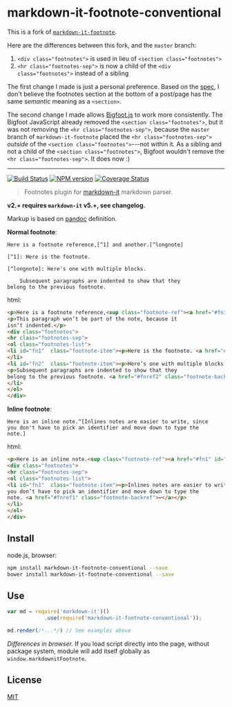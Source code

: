 # markdown-it-footnote-conventional

This is a fork of [`markdown-it-footnote`](https://github.com/markdown-it/markdown-it-footnote "markdown-it-footnote").

Here are the differences between this fork, and the `master` branch:

1. `<div class="footnotes">` is used in lieu of `<section class="footnotes">`
2. `<hr class="footnotes-sep">` is now a child of the `<div class="footnotes">` instead of a sibling

The first change I made is just a personal preference. Based on the [spec](https://www.w3.org/TR/html5/sections.html#the-section-element), I don't believe the footnotes section at the bottom of a post/page has the same *semantic* meaning as a `<section>`.

The second change I made allows [Bigfoot.js](http://www.bigfootjs.com "Bigfoot.js") to work more consistently. The Bigfoot JavaScript already removed the `<section class="footnotes">`, but it was not removing the `<hr class="footnotes-sep">`, because the `master` branch of `markdown-it-footnote` placed the `<hr class="footnotes-sep">` *outside* of the `<section class="footnotes">`---not within it. As a sibling and not a child of the `<section class="footnotes">`, Bigfoot wouldn't remove the `<hr class="footnotes-sep">`. It does now :)

***

[![Build Status](https://img.shields.io/travis/markdown-it/markdown-it-footnote/master.svg?style=flat)](https://travis-ci.org/markdown-it/markdown-it-footnote)
[![NPM version](https://img.shields.io/npm/v/markdown-it-footnote.svg?style=flat)](https://www.npmjs.org/package/markdown-it-footnote)
[![Coverage Status](https://img.shields.io/coveralls/markdown-it/markdown-it-footnote/master.svg?style=flat)](https://coveralls.io/r/markdown-it/markdown-it-footnote?branch=master)

> Footnotes plugin for [markdown-it](https://github.com/markdown-it/markdown-it) markdown parser.

__v2.+ requires `markdown-it` v5.+, see changelog.__

Markup is based on [pandoc](http://johnmacfarlane.net/pandoc/README.html#footnotes) definition.

__Normal footnote__:

```
Here is a footnote reference,[^1] and another.[^longnote]

[^1]: Here is the footnote.

[^longnote]: Here's one with multiple blocks.

    Subsequent paragraphs are indented to show that they
belong to the previous footnote.
```

html:

```html
<p>Here is a footnote reference,<sup class="footnote-ref"><a href="#fn1" id="fnref1">[1]</a></sup> and another.<sup class="footnote-ref"><a href="#fn2" id="fnref2">[2]</a></sup></p>
<p>This paragraph won’t be part of the note, because it
isn’t indented.</p>
<div class="footnotes">
<hr class="footnotes-sep">
<ol class="footnotes-list">
<li id="fn1"  class="footnote-item"><p>Here is the footnote. <a href="#fnref1" class="footnote-backref">↩</a></p>
</li>
<li id="fn2"  class="footnote-item"><p>Here’s one with multiple blocks.</p>
<p>Subsequent paragraphs are indented to show that they
belong to the previous footnote. <a href="#fnref2" class="footnote-backref">↩</a></p>
</li>
</ol>
</div>
```

__Inline footnote__:

```
Here is an inline note.^[Inlines notes are easier to write, since
you don't have to pick an identifier and move down to type the
note.]
```

html:

```html
<p>Here is an inline note.<sup class="footnote-ref"><a href="#fn1" id="fnref1">[1]</a></sup></p>
<div class="footnotes">
<hr class="footnotes-sep">
<ol class="footnotes-list">
<li id="fn1"  class="footnote-item"><p>Inlines notes are easier to write, since
you don’t have to pick an identifier and move down to type the
note. <a href="#fnref1" class="footnote-backref">↩</a></p>
</li>
</ol>
</div>
```


## Install

node.js, browser:

```bash
npm install markdown-it-footnote-conventional --save
bower install markdown-it-footnote-conventional --save
```

## Use

```js
var md = require('markdown-it')()
            .use(require('markdown-it-footnote-conventional'));

md.render(/*...*/) // See examples above
```

_Differences in browser._ If you load script directly into the page, without
package system, module will add itself globally as `window.markdownitFootnote`.


## License

[MIT](https://github.com/markdown-it/markdown-it-footnote/blob/master/LICENSE)
